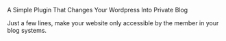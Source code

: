 A Simple Plugin That Changes Your Wordpress Into Private Blog

Just a few lines, make your website only accessible by the member in your blog systems.